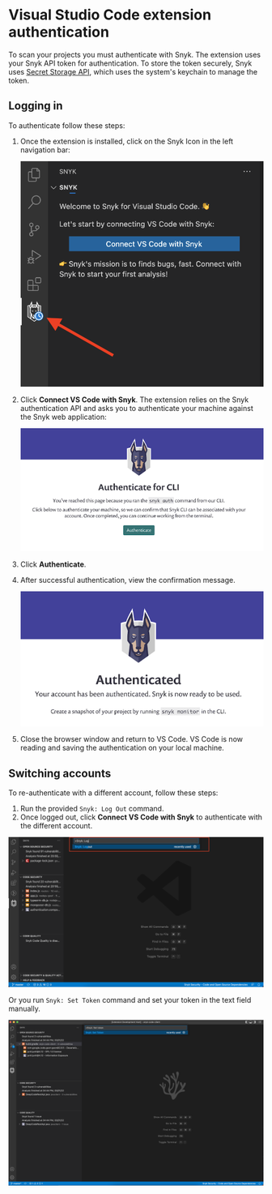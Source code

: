 # Visual Studio Code extension authentication

To scan your projects you must authenticate with Snyk. The extension uses your Snyk API token for authentication. To store the token securely, Snyk uses [Secret Storage API](https://code.visualstudio.com/api/references/vscode-api#SecretStorage), which uses the system's keychain to manage the token.

## Logging in

To authenticate follow these steps:

1.  Once the extension is installed, click on the Snyk Icon in the left navigation bar:

    <img src="../../.gitbook/assets/image (162) (1) (1) (1) (1) (1) (1) (1) (1) (1) (3).png" alt="" data-size="original">
2.  Click **Connect VS Code with Snyk**. The extension relies on the Snyk authentication API and asks you to authenticate your machine against the Snyk web application:

    <img src="../../.gitbook/assets/image (147) (1) (1) (1) (1) (1) (1) (2) (1).png" alt="" data-size="original">
3. Click **Authenticate**.
4.  After successful authentication, view the confirmation message.

    <img src="../../.gitbook/assets/image (154) (1) (1) (1).png" alt="" data-size="original">
5. Close the browser window and return to VS Code. VS Code is now reading and saving the authentication on your local machine.

## Switching accounts

To re-authenticate with a different account, follow these steps:

1. Run the provided `Snyk: Log Out` command.
2. Once logged out, click **Connect VS Code with Snyk** to authenticate with the different account.

![Snyk: Log Out](<../../.gitbook/assets/logging-out-command (1).png>)

Or you run `Snyk: Set Token` command and set your token in the text field manually.

![Set token manually](<../../.gitbook/assets/image (80) (1).png>)

